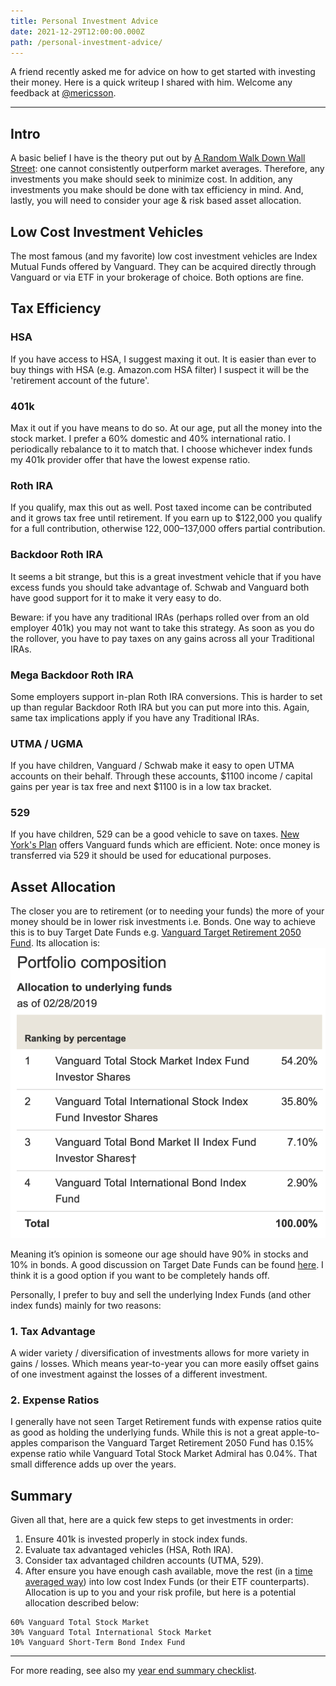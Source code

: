 ```yaml
---
title: Personal Investment Advice
date: 2021-12-29T12:00:00.000Z
path: /personal-investment-advice/
---
```


A friend recently asked me for advice on how to get started with investing their money. Here is a quick writeup I shared with him. Welcome any feedback at [@mericsson](https://twitter.com/mericsson).

---

## Intro

A basic belief I have is the theory put out by [A Random Walk Down Wall Street](https://en.wikipedia.org/wiki/A_Random_Walk_Down_Wall_Street): one cannot consistently outperform market averages. Therefore, any investments you make should seek to minimize cost. In addition, any investments you make should be done with tax efficiency in mind. And, lastly, you will need to consider your age & risk based asset allocation.

## Low Cost Investment Vehicles

The most famous (and my favorite) low cost investment vehicles are Index Mutual Funds offered by Vanguard. They can be acquired directly through Vanguard or via ETF in your brokerage of choice. Both options are fine.

## Tax Efficiency

### HSA

If you have access to HSA, I suggest maxing it out. It is easier than ever to buy things with HSA (e.g. Amazon.com HSA filter) I suspect it will be the 'retirement account of the future'.

### 401k 

Max it out if you have means to do so. At our age, put all the money into the stock market. I prefer a 60% domestic and 40% international ratio. I periodically rebalance to it to match that. I choose whichever index funds my 401k provider offer that have the lowest expense ratio.

### Roth IRA

If you qualify, max this out as well. Post taxed income can be contributed and it grows tax free until retirement. If you earn up to $122,000 you qualify for a full contribution, otherwise $122,000–$137,000 offers partial contribution.

### Backdoor Roth IRA

It seems a bit strange, but this is a great investment vehicle that if you have excess funds you should take advantage of. Schwab and Vanguard both have good support for it to make it very easy to do.

Beware: if you have any traditional IRAs (perhaps rolled over from an old employer 401k) you may not want to take this strategy. As soon as you do the rollover, you have to pay taxes on any gains across all your Traditional IRAs.

### Mega Backdoor Roth IRA

Some employers support in-plan Roth IRA conversions. This is harder to set up than regular Backdoor Roth IRA but you can put more into this. Again, same tax implications apply if you have any Traditional IRAs.

### UTMA / UGMA

If you have children, Vanguard / Schwab make it easy to open UTMA accounts on their behalf. Through these accounts, $1100 income / capital gains per year is tax free and next $1100 is in a low tax bracket.

### 529

If you have children, 529 can be a good vehicle to save on taxes. [New York's Plan](https://www.nysaves.org/) offers Vanguard funds which are efficient. Note: once money is transferred via 529 it should be used for educational purposes.

## Asset Allocation

The closer you are to retirement (or to needing your funds) the more of your money should be in lower risk investments i.e. Bonds. One way to achieve this is to buy Target Date Funds e.g. [Vanguard Target Retirement 2050 Fund](https://investor.vanguard.com/mutual-funds/profile/VFIFX). Its allocation is:
![alt text](./vanguard-2050.png "Vanguard 2050 Allocation")

Meaning it’s opinion is someone our age should have 90% in stocks and 10% in bonds. A good discussion on Target Date Funds can be found [here](https://www.bogleheads.org/wiki/Target_date_funds). I think it is a good option if you want to be completely hands off.

Personally, I prefer to buy and sell the underlying Index Funds (and other index funds) mainly for two reasons:

### 1. Tax Advantage
A wider variety / diversification of investments allows for more variety in gains / losses. Which means year-to-year you can more easily offset gains of one investment against the losses of a different investment.

### 2. Expense Ratios
I generally have not seen Target Retirement funds with expense ratios quite as good as holding the underlying funds. While this is not a great apple-to-apples comparison the Vanguard Target Retirement 2050 Fund has 0.15% expense ratio while Vanguard Total Stock Market Admiral has 0.04%. That small difference adds up over the years. 

## Summary

Given all that, here are a quick few steps to get investments in order:

1. Ensure 401k is invested properly in stock index funds.
2. Evaluate tax advantaged vehicles (HSA, Roth IRA).
3. Consider tax advantaged children accounts (UTMA, 529).
4. After ensure you have enough cash available, move the rest (in a [time averaged way](https://en.wikipedia.org/wiki/Dollar_cost_averaging)) into low cost Index Funds (or their ETF counterparts). Allocation is up to you and your risk profile, but here is a potential allocation described below:

```
60% Vanguard Total Stock Market 
30% Vanguard Total International Stock Market
10% Vanguard Short-Term Bond Index Fund
```

---

For more reading, see also my [year end summary checklist](/2020-12-22-eoy-personal-finance-checklist).
